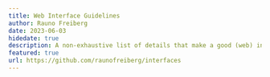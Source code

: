 ```yaml
---
title: Web Interface Guidelines
author: Rauno Freiberg
date: 2023-06-03
hidedate: true
description: A non-exhaustive list of details that make a good (web) interface.
featured: true
url: https://github.com/raunofreiberg/interfaces
---
```

